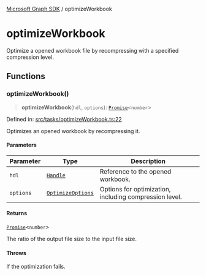 [Microsoft Graph SDK](README.md) / optimizeWorkbook

# optimizeWorkbook

Optimize a opened workbook file by recompressing with a specified compression level.

## Functions

### optimizeWorkbook()

> **optimizeWorkbook**(`hdl`, `options`): [`Promise`](https://developer.mozilla.org/docs/Web/JavaScript/Reference/Global_Objects/Promise)\<`number`\>

Defined in: [src/tasks/optimizeWorkbook.ts:22](https://github.com/Future-Secure-AI/sharepoint-workbook/blob/main/src/tasks/optimizeWorkbook.ts#L22)

Optimizes an opened workbook by recompressing it.

#### Parameters

| Parameter | Type | Description |
| ------ | ------ | ------ |
| `hdl` | [`Handle`](Handle.md#handle) | Reference to the opened workbook. |
| `options` | [`OptimizeOptions`](models/OptimizeOptions.md#optimizeoptions) | Options for optimization, including compression level. |

#### Returns

[`Promise`](https://developer.mozilla.org/docs/Web/JavaScript/Reference/Global_Objects/Promise)\<`number`\>

The ratio of the output file size to the input file size.

#### Throws

If the optimization fails.
